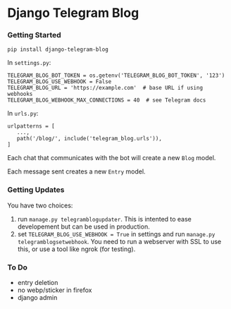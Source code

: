 # Django Telegram Blog


### Getting Started

```
pip install django-telegram-blog
```

In `settings.py`:

```
TELEGRAM_BLOG_BOT_TOKEN = os.getenv('TELEGRAM_BLOG_BOT_TOKEN', '123')
TELEGRAM_BLOG_USE_WEBHOOK = False
TELEGRAM_BLOG_URL = 'https://example.com'  # base URL if using webhooks
TELEGRAM_BLOG_WEBHOOK_MAX_CONNECTIONS = 40  # see Telegram docs
```

In `urls.py`:

```
urlpatterns = [
   ...,
   path('/blog/', include('telegram_blog.urls')), 
]
```

Each chat that communicates with the bot will create a new `Blog` model.

Each message sent creates a new `Entry` model.

### Getting Updates

You have two choices:

1. run `manage.py telegramblogupdater`. This is intented to ease developement but can be used
in production.
2. set `TELEGRAM_BLOG_USE_WEBHOOK = True` in settings and run `manage.py telegramblogsetwebhook`. You need to run
a webserver with SSL to use this, or use a tool like ngrok (for testing).

### To Do

- entry deletion
- no webp/sticker in firefox
- django admin